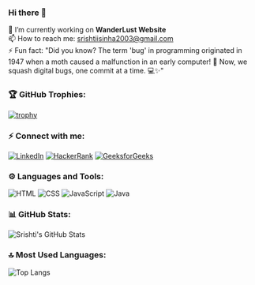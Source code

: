 ### Hi there 👋

🔭 I’m currently working on **WanderLust Website**  
📫 How to reach me: [srishtiisinha2003@gmail.com](mailto:srishtiisinha2003@gmail.com)  
⚡ Fun fact: "Did you know? The term 'bug' in programming originated in 1947 when a moth caused a malfunction in an early computer! 🐛 Now, we squash digital bugs, one commit at a time. 💻✨"

### 🏆 GitHub Trophies:
[![trophy](https://github-profile-trophy.vercel.app/?username=SrishtiSinha2003)](https://github.com/SrishtiSinha2003/github-profile-trophy)


### ⚡ Connect with me:
[![LinkedIn](https://img.shields.io/badge/-LinkedIn-blue?style=flat-square&logo=Linkedin)](https://www.linkedin.com/in/srishti-sinha-06aug082003//)
[![HackerRank](https://img.shields.io/badge/-HackerRank-green?style=flat-square&logo=hackerrank)](https://www.hackerrank.com/profile/msdianvarsha)
[![GeeksforGeeks](https://img.shields.io/badge/-GeeksforGeeks-darkgreen?style=flat-square&logo=geeksforgeeks)](https://www.geeksforgeeks.org/user/msdianvvtn7/)

### ⚙️ Languages and Tools:
![HTML](https://img.shields.io/badge/-HTML5-E34F26?style=flat-square&logo=html5)
![CSS](https://img.shields.io/badge/-CSS3-1572B6?style=flat-square&logo=css3)
![JavaScript](https://img.shields.io/badge/-JavaScript-F7DF1E?style=flat-square&logo=javascript)
![Java](https://img.shields.io/badge/-Java-007396?style=flat-square&logo=java)

### 📊 GitHub Stats:
![Srishti's GitHub Stats](https://github-readme-stats.vercel.app/api?username=SrishtiSinha2003&show_icons=true&theme=radical)

### 🔝 Most Used Languages:
![Top Langs](https://github-readme-stats.vercel.app/api/top-langs/?username=SrishtiSinha2003&layout=compact)


